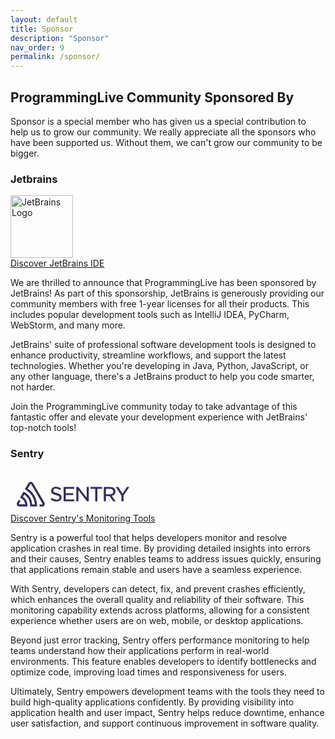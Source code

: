 ```yaml
---
layout: default
title: Sponsor
description: "Sponsor"
nav_order: 9
permalink: /sponsor/
---
```


## ProgrammingLive Community Sponsored By

Sponsor is a special member who has given us a special contribution to help us to grow our community.
We really appreciate all the sponsors who have been supported us.
Without them, we can't grow our community to be bigger.

### Jetbrains

<div>
  <img src="https://upload.wikimedia.org/wikipedia/en/thumb/0/08/JetBrains_beam_logo.svg/2048px-JetBrains_beam_logo.svg.png" width="100" alt="JetBrains Logo" />
  <div>
    <a href="https://www.jetbrains.com/?utm_source=programinglive">
      Discover JetBrains IDE
    </a>
  </div>
</div>

We are thrilled to announce that ProgrammingLive has been sponsored by JetBrains! As part of this sponsorship, JetBrains is generously providing our community members with free 1-year licenses for all their products. This includes popular development tools such as IntelliJ IDEA, PyCharm, WebStorm, and many more.

JetBrains' suite of professional software development tools is designed to enhance productivity, streamline workflows, and support the latest technologies. Whether you're developing in Java, Python, JavaScript, or any other language, there's a JetBrains product to help you code smarter, not harder.

Join the ProgrammingLive community today to take advantage of this fantastic offer and elevate your development experience with JetBrains' top-notch tools!

### Sentry

<div style="padding-top:0.5rem;">
  <svg class="css-lfbo6j e1igk8x04" xmlns="http://www.w3.org/2000/svg" viewBox="0 0 222 66" width="200" height="60"><path d="M29,2.26a4.67,4.67,0,0,0-8,0L14.42,13.53A32.21,32.21,0,0,1,32.17,40.19H27.55A27.68,27.68,0,0,0,12.09,17.47L6,28a15.92,15.92,0,0,1,9.23,12.17H4.62A.76.76,0,0,1,4,39.06l2.94-5a10.74,10.74,0,0,0-3.36-1.9l-2.91,5a4.54,4.54,0,0,0,1.69,6.24A4.66,4.66,0,0,0,4.62,44H19.15a19.4,19.4,0,0,0-8-17.31l2.31-4A23.87,23.87,0,0,1,23.76,44H36.07a35.88,35.88,0,0,0-16.41-31.8l4.67-8a.77.77,0,0,1,1.05-.27c.53.29,20.29,34.77,20.66,35.17a.76.76,0,0,1-.68,1.13H40.6q.09,1.91,0,3.81h4.78A4.59,4.59,0,0,0,50,39.43a4.49,4.49,0,0,0-.62-2.28Z M124.32,28.28,109.56,9.22h-3.68V34.77h3.73V15.19l15.18,19.58h3.26V9.22h-3.73ZM87.15,23.54h13.23V20.22H87.14V12.53h14.93V9.21H83.34V34.77h18.92V31.45H87.14ZM71.59,20.3h0C66.44,19.06,65,18.08,65,15.7c0-2.14,1.89-3.59,4.71-3.59a12.06,12.06,0,0,1,7.07,2.55l2-2.83a14.1,14.1,0,0,0-9-3c-5.06,0-8.59,3-8.59,7.27,0,4.6,3,6.19,8.46,7.52C74.51,24.74,76,25.78,76,28.11s-2,3.77-5.09,3.77a12.34,12.34,0,0,1-8.3-3.26l-2.25,2.69a15.94,15.94,0,0,0,10.42,3.85c5.48,0,9-2.95,9-7.51C79.75,23.79,77.47,21.72,71.59,20.3ZM195.7,9.22l-7.69,12-7.64-12h-4.46L186,24.67V34.78h3.84V24.55L200,9.22Zm-64.63,3.46h8.37v22.1h3.84V12.68h8.37V9.22H131.08ZM169.41,24.8c3.86-1.07,6-3.77,6-7.63,0-4.91-3.59-8-9.38-8H154.67V34.76h3.8V25.58h6.45l6.48,9.2h4.44l-7-9.82Zm-10.95-2.5V12.6h7.17c3.74,0,5.88,1.77,5.88,4.84s-2.29,4.86-5.84,4.86Z" transform="translate(11, 11)" fill="#362d59"></path></svg>
  <div>
    <a href="https://sentry.io/?utm_source=programinglive" style="margin-top:2rem;">
        Discover Sentry's Monitoring Tools
    </a>
  </div>
</div>

Sentry is a powerful tool that helps developers monitor and resolve application crashes in real time.
By providing detailed insights into errors and their causes, Sentry enables teams to address issues quickly,
ensuring that applications remain stable and users have a seamless experience.

With Sentry, developers can detect, fix, and prevent crashes efficiently,
which enhances the overall quality and reliability of their software.
This monitoring capability extends across platforms,
allowing for a consistent experience whether users are on web, mobile, or desktop applications.

Beyond just error tracking,
Sentry offers performance monitoring to help teams understand how their applications perform in real-world environments.
This feature enables developers to identify bottlenecks and optimize code,
improving load times and responsiveness for users.

Ultimately, Sentry empowers development teams with the tools they need to build high-quality applications confidently.
By providing visibility into application health and user impact, Sentry helps reduce downtime,
enhance user satisfaction, and support continuous improvement in software quality.
